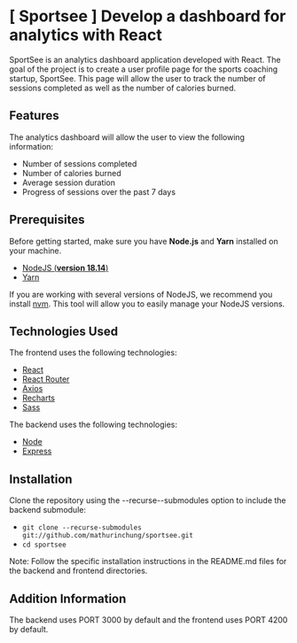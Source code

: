# [ Sportsee ] Develop a dashboard for analytics with React

SportSee is an analytics dashboard application developed with React. The goal of the project is to create a user profile page for the sports coaching startup, SportSee. This page will allow the user to track the number of sessions completed as well as the number of calories burned.

## Features

The analytics dashboard will allow the user to view the following information:

* Number of sessions completed
* Number of calories burned
* Average session duration
* Progress of sessions over the past 7 days

## Prerequisites

Before getting started, make sure you have **Node.js** and **Yarn** installed on your machine.

- [NodeJS (**version 18.14**)](https://nodejs.org/en/)
- [Yarn](https://yarnpkg.com/)

If you are working with several versions of NodeJS, we recommend you install [nvm](https://github.com/nvm-sh/nvm). This tool will allow you to easily manage your NodeJS versions.

## Technologies Used

The frontend uses the following technologies:

- [React](https://react.dev/)
- [React Router](https://reactrouter.com/en/main)
- [Axios](https://axios-http.com/fr/docs/intro)
- [Recharts](https://recharts.org/en-US/)
- [Sass](https://sass-lang.com/)

The backend uses the following technologies:

- [Node](https://nodejs.org/en/)
- [Express](https://expressjs.com/)

## Installation

Clone the repository using the --recurse--submodules option to include the backend submodule:

- `git clone --recurse-submodules git://github.com/mathurinchung/sportsee.git`
- `cd sportsee`

Note: Follow the specific installation instructions in the README.md files for the backend and frontend directories.

## Addition Information

The backend uses PORT 3000 by default and the frontend uses PORT 4200 by default.